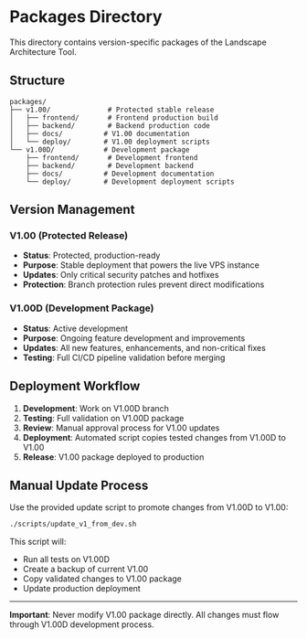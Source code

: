 # Packages Directory

This directory contains version-specific packages of the Landscape Architecture Tool.

## Structure

```
packages/
├── v1.00/              # Protected stable release
│   ├── frontend/       # Frontend production build
│   ├── backend/        # Backend production code
│   ├── docs/          # V1.00 documentation
│   └── deploy/        # V1.00 deployment scripts
└── v1.00D/            # Development package
    ├── frontend/       # Development frontend
    ├── backend/        # Development backend
    ├── docs/          # Development documentation
    └── deploy/        # Development deployment scripts
```

## Version Management

### V1.00 (Protected Release)
- **Status**: Protected, production-ready
- **Purpose**: Stable deployment that powers the live VPS instance
- **Updates**: Only critical security patches and hotfixes
- **Protection**: Branch protection rules prevent direct modifications

### V1.00D (Development Package)
- **Status**: Active development
- **Purpose**: Ongoing feature development and improvements
- **Updates**: All new features, enhancements, and non-critical fixes
- **Testing**: Full CI/CD pipeline validation before merging

## Deployment Workflow

1. **Development**: Work on V1.00D branch
2. **Testing**: Full validation on V1.00D package
3. **Review**: Manual approval process for V1.00 updates
4. **Deployment**: Automated script copies tested changes from V1.00D to V1.00
5. **Release**: V1.00 package deployed to production

## Manual Update Process

Use the provided update script to promote changes from V1.00D to V1.00:

```bash
./scripts/update_v1_from_dev.sh
```

This script will:
- Run all tests on V1.00D
- Create a backup of current V1.00
- Copy validated changes to V1.00 package
- Update production deployment

---

**Important**: Never modify V1.00 package directly. All changes must flow through V1.00D development process.